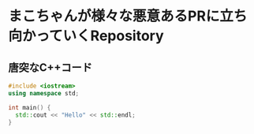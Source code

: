 # まこちゃんが様々な悪意あるPRに立ち向かっていくRepository

## 唐突なC++コード

```c++
#include <iostream>
using namespace std;

int main() {
  std::cout << "Hello" << std::endl;
}
```
